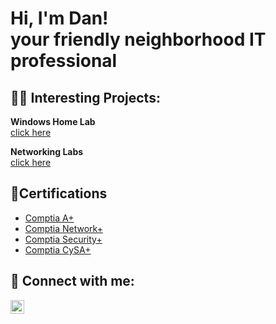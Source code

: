 <h1>Hi, I'm Dan! <br/> 
  <a>your friendly neighborhood IT professional</a>

<h2>👨‍💻 Interesting Projects:</h2>

<b>Windows Home Lab</b>
  <br>
[click here](https://github.com/Danigan1/Azure-Cloud-Detection-Lab.git)
 
  <b>Networking Labs</b>
  <br>
 [click here](https://github.com/Danigan1/Linux-Home-Lab.git)

<h2>📄Certifications</h2>

- [Comptia A+](https://www.credly.com/badges/b1695b61-8a31-4ca6-8e28-41ee4e06f946/linked_in_profile)
- [Comptia Network+](https://www.credly.com/badges/b1f382a1-e64b-4e75-8976-cd662cbe1e8a/linked_in_profile)
- [Comptia Security+](https://www.credly.com/badges/9c5d3f24-4a29-4f50-a309-ad559904b526/linked_in_profile)
- [Comptia CySA+](https://www.credly.com/badges/bb70aea0-aaa7-41b4-a785-0b00a618d749/linked_in_profile)



  
  

<h2> 🤳 Connect with me:</h2>

[<img align="left" alt="Dan Mbaabu | LinkedIn" width="22px" src="https://cdn.jsdelivr.net/npm/simple-icons@v3/icons/linkedin.svg" />][linkedin]

[linkedin]: https://www.linkedin.com/in/dan-mbaabu/

<!--
**joshmadakor1/joshmadakor1** is a ✨ _special_ ✨ repository because its `README.md` (this file) appears on your GitHub profile.

Here are some ideas to get you started:

- 🔭 I’m currently working on ...
- 🌱 I’m currently learning ...
- 👯 I’m looking to collaborate on ...
- 🤔 I’m looking for help with ...
- 💬 Ask me about ...
- 📫 How to reach me: email
- 😄 Pronouns: ...
- ⚡ Fun fact: ...
-->
